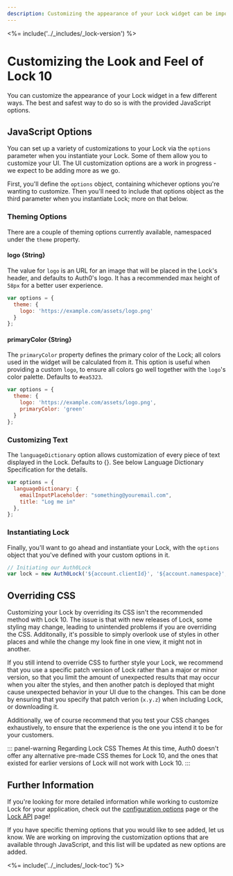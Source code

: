 ```yaml
---
description: Customizing the appearance of your Lock widget can be important for branding and a cohesive UI, and this resource highlights the ways in which you can do so while implementing Lock in your project.
---
```


<%= include('../_includes/_lock-version') %>

# Customizing the Look and Feel of Lock 10

You can customize the appearance of your Lock widget in a few different ways. The best and safest way to do so is with the provided JavaScript options.

## JavaScript Options
You can set up a variety of customizations to your Lock via the `options` parameter when you instantiate your Lock. Some of them allow you to customize your UI. The UI customization options are a work in progress - we expect to be adding more as we go. 

First, you'll define the `options` object, containing whichever options you're wanting to customize. Then you'll need to include that options object as the third parameter when you instantiate Lock; more on that below.

### Theming Options
There are a couple of theming options currently available, namespaced under the `theme` property.

#### logo {String}
The value for `logo` is an URL for an image that will be placed in the Lock's header, and defaults to Auth0's logo. It has a recommended max height of `58px` for a better user experience.

```js
var options = {
  theme: {
    logo: 'https://example.com/assets/logo.png'
  }  
};
```

#### primaryColor {String}
The `primaryColor` property defines the primary color of the Lock; all colors used in the widget will be calculated from it. This option is useful when providing a custom `logo`, to ensure all colors go well together with the `logo`'s color palette. Defaults to `#ea5323`.

```js
var options = {
  theme: {
    logo: 'https://example.com/assets/logo.png',
    primaryColor: 'green'
  }  
};
```

### Customizing Text
The `languageDictionary` option allows customization of every piece of text displayed in the Lock. Defaults to {}. See below Language Dictionary Specification for the details.

```js
var options = {
  languageDictionary: {
    emailInputPlaceholder: "something@youremail.com",
    title: "Log me in"
  },
};
```
### Instantiating Lock
Finally, you'll want to go ahead and instantiate your Lock, with the `options` object that you've defined with your custom options in it.

```js
// Initiating our Auth0Lock
var lock = new Auth0Lock('${account.clientId}', '${account.namespace}', options);
```

## Overriding CSS
Customizing your Lock by overriding its CSS isn't the recommended method with Lock 10. The issue is that with new releases of Lock, some styling may change, leading to unintended problems if you are overriding the CSS. Additonally, it's possible to simply overlook use of styles in other places and while the change my look fine in one view, it might not in another.

If you still intend to override CSS to further style your Lock, we recommend that you use a specific patch version of Lock rather than a major or minor version, so that you limit the amount of unexpected results that may occur when you alter the styles, and then another patch is deployed that might cause unexpected behavior in your UI due to the changes. This can be done by ensuring that you specify that patch verion (`x.y.z`) when including Lock, or downloading it.

Additionally, we of course recommend that you test your CSS changes exhaustively, to ensure that the experience is the one you intend it to be for your customers.

::: panel-warning Regarding Lock CSS Themes
At this time, Auth0 doesn't offer any alternative pre-made CSS themes for Lock 10, and the ones that existed for earlier versions of Lock will not work with Lock 10.
:::


## Further Information
If you're looking for more detailed information while working to customize Lock for your application, check out the [configuration options](/libraries/lock/v10/customization) page or the [Lock API](/libraries/lock/v10/api) page!

If you have specific theming options that you would like to see added, let us know. We are working on improving the customization options that are available through JavaScript, and this list will be updated as new options are added.

<%= include('../_includes/_lock-toc') %>



